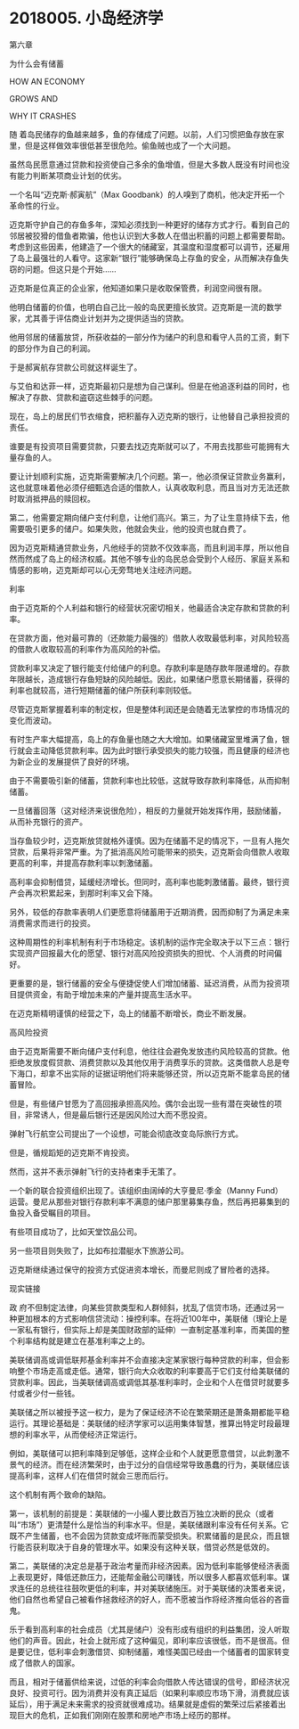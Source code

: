 # 2018005. 小岛经济学




第六章

为什么会有储蓄


HOW AN ECONOMY

GROWS AND

WHY IT CRASHES





随 着岛民储存的鱼越来越多，鱼的存储成了问题。以前，人们习惯把鱼存放在家里，但是这样做效率很低甚至很危险。偷鱼贼也成了一个大问题。

虽然岛民愿意通过贷款和投资使自己多余的鱼增值，但是大多数人既没有时间也没有能力判断某项商业计划的优劣。





一个名叫“迈克斯·郝寅航”（Max Goodbank）的人嗅到了商机，他决定开拓一个革命性的行业。



迈克斯守护自己的存鱼多年，深知必须找到一种更好的储存方式才行。看到自己的邻居被狡猾的借鱼者欺骗，他也认识到大多数人在借出积蓄的问题上都需要帮助。考虑到这些因素，他建造了一个很大的储藏室，其温度和湿度都可以调节，还雇用了岛上最强壮的人看守。这家新“银行”能够确保岛上存鱼的安全，从而解决存鱼失窃的问题。但这只是个开始……





迈克斯是位真正的企业家，他知道如果只是收取保管费，利润空间很有限。

他明白储蓄的价值，也明白自己比一般的岛民更擅长放贷。迈克斯是一流的数学家，尤其善于评估商业计划并为之提供适当的贷款。

他用邻居的储蓄放贷，所获收益的一部分作为储户的利息和看守人员的工资，剩下的部分作为自己的利润。

于是郝寅航存贷款公司就这样诞生了。

与艾伯和达菲一样，迈克斯最初只是想为自己谋利。但是在他追逐利益的同时，也解决了存款、贷款和盗窃这些棘手的问题。



现在，岛上的居民们节衣缩食，把积蓄存入迈克斯的银行，让他替自己承担投资的责任。

谁要是有投资项目需要贷款，只要去找迈克斯就可以了，不用去找那些可能拥有大量存鱼的人。

要让计划顺利实施，迈克斯需要解决几个问题。第一，他必须保证贷款业务赢利，这也就意味着他必须仔细甄选合适的借款人，认真收取利息，而且当对方无法还款时取消抵押品的赎回权。

第二，他需要定期向储户支付利息，让他们高兴。第三，为了让生意持续下去，他需要吸引更多的储户。如果失败，他就会失业，他的投资也就白费了。

因为迈克斯精通贷款业务，凡他经手的贷款不仅效率高，而且利润丰厚，所以他自然而然成了岛上的经济权威。其他不够专业的岛民总会受到个人经历、家庭关系和情感的影响，迈克斯却可以心无旁骛地关注经济问题。





利率




由于迈克斯的个人利益和银行的经营状况密切相关，他最适合决定存款和贷款的利率。

在贷款方面，他对最可靠的（还款能力最强的）借款人收取最低利率，对风险较高的借款人收取较高的利率作为高风险的补偿。





贷款利率又决定了银行能支付给储户的利息。存款利率是随存款年限递增的。存款年限越长，造成银行存鱼短缺的风险越低。因此，如果储户愿意长期储蓄，获得的利率也就较高，进行短期储蓄的储户所获利率则较低。

尽管迈克斯掌握着利率的制定权，但是整体利润还是会随着无法掌控的市场情况的变化而波动。





有时生产率大幅提高，岛上的存鱼量也随之大大增加。如果储藏室里堆满了鱼，银行就会主动降低贷款利率。因为此时银行承受损失的能力较强，而且健康的经济也为新企业的发展提供了良好的环境。





由于不需要吸引新的储蓄，贷款利率也比较低，这就导致存款利率降低，从而抑制储蓄。

一旦储蓄回落（这对经济来说很危险），相反的力量就开始发挥作用，鼓励储蓄，从而补充银行的资产。

当存鱼较少时，迈克斯放贷就格外谨慎。因为在储蓄不足的情况下，一旦有人拖欠贷款，后果将非常严重。为了抵消高风险可能带来的损失，迈克斯会向借款人收取更高的利率，并提高存款利率以刺激储蓄。





高利率会抑制借贷，延缓经济增长。但同时，高利率也能刺激储蓄。最终，银行资产会再次积累起来，到那时利率又会下降。





另外，较低的存款率表明人们更愿意将储蓄用于近期消费，因而抑制了为满足未来消费需求而进行的投资。

这种周期性的利率机制有利于市场稳定。该机制的运作完全取决于以下三点：银行实现资产回报最大化的愿望、银行对高风险投资损失的担忧、个人消费的时间偏好。

更重要的是，银行储蓄的安全与便捷促使人们增加储蓄、延迟消费，从而为投资项目提供资金，有助于增加未来的产量并提高生活水平。

在迈克斯精明谨慎的经营之下，岛上的储蓄不断增长，商业不断发展。





高风险投资


由于迈克斯需要不断向储户支付利息，他往往会避免发放违约风险较高的贷款。他拒绝发放度假贷款、消费贷款以及其他仅用于消费享乐的贷款。这类借款人总是夸下海口，却拿不出实际的证据证明他们将来能够还贷，所以迈克斯不能拿岛民的储蓄冒险。





但是，有些储户甘愿为了高回报承担高风险。偶尔会出现一些有潜在突破性的项目，非常诱人，但是最后银行还是因风险过大而不愿投资。

弹射飞行航空公司提出了一个设想，可能会彻底改变岛际旅行方式。

但是，循规蹈矩的迈克斯不肯投资。

然而，这并不表示弹射飞行的支持者束手无策了。

一个新的联合投资组织出现了。该组织由阔绰的大亨曼尼·季金（Manny Fund）运营。曼尼从那些对银行存款利率不满意的储户那里募集存鱼，然后再把募集到的鱼投入备受瞩目的项目。

有些项目成功了，比如天堂饮品公司。





另一些项目则失败了，比如布拉潜艇水下旅游公司。





迈克斯继续通过保守的投资方式促进资本增长，而曼尼则成了冒险者的选择。





现实链接


政 府不但制定法律，向某些贷款类型和人群倾斜，扰乱了信贷市场，还通过另一种更加根本的方式影响信贷流动：操控利率。在将近100年中，美联储（理论上是一家私有银行，但实际上却是美国财政部的延伸）一直制定基准利率，而美国的整个利率结构就是建立在基准利率之上的。

美联储调高或调低联邦基金利率并不会直接决定某家银行每种贷款的利率，但会影响整个市场走高或走低。通常，银行向大众收取的利率要高于它们支付给美联储的贷款利率。因此，当美联储调高或调低其基准利率时，企业和个人在借贷时就要多付或者少付一些钱。

美联储之所以被授予这一权力，是为了保证经济不论在繁荣期还是萧条期都能平稳运行。其理论基础是：美联储的经济学家可以运用集体智慧，推算出特定时段最理想的利率水平，从而使经济正常运行。

例如，美联储可以把利率降到足够低，这样企业和个人就更愿意借贷，以此刺激不景气的经济。而在经济繁荣时，由于过分的自信经常导致愚蠢的行为，美联储应该提高利率，这样人们在借贷时就会三思而后行。

这个机制有两个致命的缺陷。

第一，该机制的前提是：美联储的一小撮人要比数百万独立决断的民众（或者叫“市场”）更清楚什么是恰当的利率水平。但是，美联储跟利率没有任何关系。它既不产生储蓄，也不会因为贷款变成坏账而蒙受损失。积累储蓄的是民众，而且银行能否获利取决于自身的管理水平。如果没有这种关联，借贷必然是低效的。

第二，美联储的决定总是基于政治考量而非经济因素。因为低利率能够使经济表面上表现更好，降低还款压力，还能帮金融公司赚钱，所以很多人都喜欢低利率。谋求连任的总统往往鼓吹更低的利率，并对美联储施压。对于美联储的决策者来说，他们自然也希望自己被看作拯救经济的好人，而不愿被当作将经济推向低谷的吝啬鬼。

乐于看到高利率的社会成员（尤其是储户）没有形成有组织的利益集团，没人听取他们的声音。因此，社会上就形成了这种偏见，即利率应该很低，而不是很高。但是要记住，低利率会刺激借贷、抑制储蓄，难怪美国已经由一个储蓄者的国家转变成了借款人的国家。

而且，相对于储蓄供给来说，过低的利率会向借款人传达错误的信号，即经济状况良好、投资可行。因为消费并没有真正延后（如果利率顺应市场下滑，消费就应该延后），用于满足未来需求的投资就很难成功。结果就是虚假的繁荣过后紧接着出现巨大的危机，正如我们刚刚在股票和房地产市场上经历的那样。



